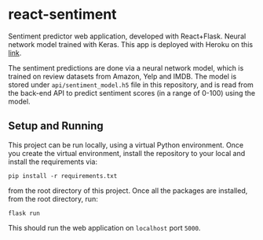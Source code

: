 # react-sentiment
Sentiment predictor web application, developed with React+Flask. Neural network model trained with Keras. 
This app is deployed with Heroku on this [link](https://react-sentiment.herokuapp.com/).

The sentiment predictions are done via a neural network model, which is trained on review datasets from Amazon, Yelp and IMDB.
The model is stored under `api/sentiment_model.h5` file in this repository, and is read from the back-end API to predict
sentiment scores (in a range of 0-100) using the model.

## Setup and Running

This project can be run locally, using a virtual Python environment. Once you create the virtual environment, 
install the repository to your local and install the requirements via:

`pip install -r requirements.txt`

from the root directory of this project. Once all the packages are installed, from the root directory, run:

`flask run`

This should run the web application on `localhost` port `5000`.
